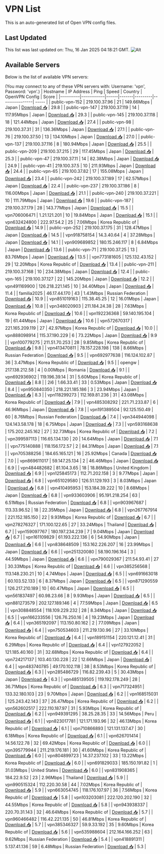 # VPN List

This is an auto-generated list of Open VPN config files.

## Last Updated

This list was last updated on: Thu, 16 Jan 2025 04:18:21 GMT.
![Alt](https://repobeats.axiom.co/api/embed/186b98318ef1479477931607c1ad7d823f12451f.svg "Repobeats analytics image")

## Available Servers

Below is the list of available VPN servers:

(You may connect to any of these VPN servers with: Username: 'vpn', Password: 'vpn'.)
| Hostname | IP Address | Ping | Speed | Country | OpenVPN Config | Score |
|----------|------------|------|-------|---------|----------------| ----- |
| public-vpn-152 | 219.100.37.96 | 21 | 149.66Mbps | Japan | [Download 📥](./configs/server_0_JP.ovpn) | 29.8 |
| public-vpn-147 | 219.100.37.119 | 14 | 117.95Mbps | Japan | [Download 📥](./configs/server_1_JP.ovpn) | 29.3 |
| public-vpn-145 | 219.100.37.118 | 18 | 121.44Mbps | Japan | [Download 📥](./configs/server_2_JP.ovpn) | 27.4 |
| public-vpn-98 | 219.100.37.31 | 31 | 136.36Mbps | Japan | [Download 📥](./configs/server_3_JP.ovpn) | 27.1 |
| public-vpn-76 | 219.100.37.50 | 13 | 134.10Mbps | Japan | [Download 📥](./configs/server_4_JP.ovpn) | 27.0 |
| public-vpn-137 | 219.100.37.116 | 8 | 180.94Mbps | Japan | [Download 📥](./configs/server_5_JP.ovpn) | 25.5 |
| public-vpn-209 | 219.100.37.215 | 29 | 117.45Mbps | Japan | [Download 📥](./configs/server_6_JP.ovpn) | 25.3 |
| public-vpn-47 | 219.100.37.11 | 14 | 82.38Mbps | Japan | [Download 📥](./configs/server_7_JP.ovpn) | 24.9 |
| public-vpn-41 | 219.100.37.5 | 10 | 211.93Mbps | Japan | [Download 📥](./configs/server_8_JP.ovpn) | 24.4 |
| public-vpn-65 | 219.100.37.82 | 17 | 155.08Mbps | Japan | [Download 📥](./configs/server_9_JP.ovpn) | 23.4 |
| public-vpn-242 | 219.100.37.189 | 17 | 62.57Mbps | Japan | [Download 📥](./configs/server_10_JP.ovpn) | 22.4 |
| public-vpn-237 | 219.100.37.186 | 8 | 116.00Mbps | Japan | [Download 📥](./configs/server_11_JP.ovpn) | 21.1 |
| public-vpn-240 | 219.100.37.221 | 10 | 111.79Mbps | Japan | [Download 📥](./configs/server_12_JP.ovpn) | 19.6 |
| public-vpn-187 | 219.100.37.179 | 28 | 143.77Mbps | Japan | [Download 📥](./configs/server_13_JP.ovpn) | 15.5 |
| vpn706006471 | 1.21.121.201 | 10 | 19.84Mbps | Japan | [Download 📥](./configs/server_14_JP.ovpn) | 15.1 |
| vpn632424800 | 222.97.54.2 | 25 | 7.06Mbps | Korea Republic of | [Download 📥](./configs/server_15_KR.ovpn) | 14.9 |
| public-vpn-252 | 219.100.37.175 | 31 | 128.47Mbps | Japan | [Download 📥](./configs/server_16_JP.ovpn) | 14.5 |
| vpn918758154 | 14.3.40.64 | 4 | 37.28Mbps | Japan | [Download 📥](./configs/server_17_JP.ovpn) | 14.1 |
| vpn909689852 | 180.15.246.117 | 8 | 6.84Mbps | Japan | [Download 📥](./configs/server_18_JP.ovpn) | 13.6 |
| public-vpn-71 | 219.100.37.25 | 13 | 83.76Mbps | Japan | [Download 📥](./configs/server_19_JP.ovpn) | 13.5 |
| vpn773181605 | 125.132.43.152 | 29 | 12.20Mbps | Korea Republic of | [Download 📥](./configs/server_20_KR.ovpn) | 13.4 |
| public-vpn-211 | 219.100.37.168 | 10 | 234.38Mbps | Japan | [Download 📥](./configs/server_21_JP.ovpn) | 12.4 |
| public-vpn-165 | 219.100.37.127 | 22 | 145.20Mbps | Japan | [Download 📥](./configs/server_22_JP.ovpn) | 12.2 |
| vpn491169900 | 126.218.221.145 | 10 | 34.40Mbps | Japan | [Download 📥](./configs/server_23_JP.ovpn) | 11.4 |
| familia2025 | 46.17.44.170 | 43 | 1.43Mbps | Russian Federation | [Download 📥](./configs/server_24_RU.ovpn) | 10.9 |
| vpn851019163 | 115.38.45.25 | 12 | 16.01Mbps | Japan | [Download 📥](./configs/server_25_JP.ovpn) | 10.8 |
| vpn348020903 | 211.184.24.38 | 28 | 7.63Mbps | Korea Republic of | [Download 📥](./configs/server_26_KR.ovpn) | 10.6 |
| vpn192236368 | 59.140.195.104 | 19 | 61.44Mbps | Japan | [Download 📥](./configs/server_27_JP.ovpn) | 10.6 |
| vpn572670317 | 221.165.209.119 | 27 | 42.97Mbps | Korea Republic of | [Download 📥](./configs/server_28_KR.ovpn) | 10.0 |
| vpn888098914 | 115.37.190.229 | 6 | 73.22Mbps | Japan | [Download 📥](./configs/server_29_JP.ovpn) | 9.9 |
| vpn100779275 | 211.51.70.253 | 28 | 9.85Mbps | Korea Republic of | [Download 📥](./configs/server_30_KR.ovpn) | 9.8 |
| vpn413470811 | 78.157.228.198 | 138 | 8.66Mbps | Russian Federation | [Download 📥](./configs/server_31_RU.ovpn) | 9.5 |
| vpn692977638 | 116.124.102.87 | 36 | 3.47Mbps | Korea Republic of | [Download 📥](./configs/server_32_KR.ovpn) | 9.5 |
| opengw | 217.138.212.58 | 4 | 0.00Mbps | Romania | [Download 📥](./configs/server_33_RO.ovpn) | 9.1 |
| vpn692936902 | 119.196.39.14 | 31 | 5.60Mbps | Korea Republic of | [Download 📥](./configs/server_34_KR.ovpn) | 8.8 |
| 2i6 | 1.66.33.41 | 33 | 0.53Mbps | Japan | [Download 📥](./configs/server_35_JP.ovpn) | 8.4 |
| vpn950840350 | 218.221.185.186 | 3 | 23.94Mbps | Japan | [Download 📥](./configs/server_36_JP.ovpn) | 8.3 |
| vpn118299273 | 112.169.81.236 | 31 | 43.08Mbps | Korea Republic of | [Download 📥](./configs/server_37_KR.ovpn) | 7.9 |
| vpn485308292 | 221.71.233.87 | 6 | 46.96Mbps | Japan | [Download 📥](./configs/server_38_JP.ovpn) | 7.8 |
| vpn191389504 | 92.125.150.49 | 60 | 8.76Mbps | Russian Federation | [Download 📥](./configs/server_39_RU.ovpn) | 7.4 |
| vpn344944098 | 124.143.58.178 | 18 | 6.75Mbps | Japan | [Download 📥](./configs/server_40_JP.ovpn) | 7.3 |
| vpn593168638 | 175.202.245.162 | 27 | 32.73Mbps | Korea Republic of | [Download 📥](./configs/server_41_KR.ovpn) | 7.2 |
| vpn399597113 | 116.65.134.130 | 20 | 14.64Mbps | Japan | [Download 📥](./configs/server_42_JP.ovpn) | 7.1 |
| vpn775140888 | 118.156.172.57 | 2 | 84.31Mbps | Japan | [Download 📥](./configs/server_43_JP.ovpn) | 7.1 |
| vpn705388256 | 184.65.165.121 | 16 | 25.92Mbps | Canada | [Download 📥](./configs/server_44_CA.ovpn) | 7.0 |
| vpn869611017 | 59.147.25.134 | 2 | 46.46Mbps | Japan | [Download 📥](./configs/server_45_JP.ovpn) | 6.9 |
| vpn484482682 | 81.104.3.65 | 18 | 18.86Mbps | United Kingdom | [Download 📥](./configs/server_46_GB.ovpn) | 6.9 |
| vpn125845173 | 112.71.202.158 | 3 | 9.77Mbps | Japan | [Download 📥](./configs/server_47_JP.ovpn) | 6.8 |
| vpn651029580 | 126.51.129.193 | 3 | 8.03Mbps | Japan | [Download 📥](./configs/server_48_JP.ovpn) | 6.8 |
| vpn410495953 | 153.184.39.222 | 10 | 8.68Mbps | Japan | [Download 📥](./configs/server_49_JP.ovpn) | 6.8 |
| vpn933603906 | 95.191.218.254 | 63 | 6.51Mbps | Russian Federation | [Download 📥](./configs/server_50_RU.ovpn) | 6.8 |
| vpn903967687 | 113.33.96.52 | 18 | 22.35Mbps | Japan | [Download 📥](./configs/server_51_JP.ovpn) | 6.8 |
| vpn267767914 | 221.152.185.150 | 22 | 9.93Mbps | Korea Republic of | [Download 📥](./configs/server_52_KR.ovpn) | 6.7 |
| vpn278276327 | 171.100.122.65 | 27 | 33.24Mbps | Thailand | [Download 📥](./configs/server_53_TH.ovpn) | 6.7 |
| vpn159097767 | 180.197.234.239 | 7 | 9.04Mbps | Japan | [Download 📥](./configs/server_54_JP.ovpn) | 6.7 |
| vpn161109829 | 61.193.222.136 | 6 | 54.90Mbps | Japan | [Download 📥](./configs/server_55_JP.ovpn) | 6.6 |
| vpn838648509 | 153.162.226.207 | 16 | 23.99Mbps | Japan | [Download 📥](./configs/server_56_JP.ovpn) | 6.6 |
| vpn251320080 | 58.190.196.164 | 3 | 44.59Mbps | Japan | [Download 📥](./configs/server_57_JP.ovpn) | 6.6 |
| vpn790029367 | 211.54.93.41 | 27 | 30.33Mbps | Korea Republic of | [Download 📥](./configs/server_58_KR.ovpn) | 6.6 |
| vpn385256568 | 113.148.230.21 | 10 | 4.74Mbps | Japan | [Download 📥](./configs/server_59_JP.ovpn) | 6.5 |
| vpn691663018 | 60.103.52.133 | 6 | 8.37Mbps | Japan | [Download 📥](./configs/server_60_JP.ovpn) | 6.5 |
| vpn871290559 | 126.217.210.189 | 10 | 60.47Mbps | Japan | [Download 📥](./configs/server_61_JP.ovpn) | 6.5 |
| vpn561837497 | 60.98.23.66 | 8 | 9.93Mbps | Japan | [Download 📥](./configs/server_62_JP.ovpn) | 6.5 |
| vpn881273579 | 202.127.189.146 | 4 | 77.59Mbps | Japan | [Download 📥](./configs/server_63_JP.ovpn) | 6.5 |
| vpn308848554 | 118.109.229.232 | 28 | 8.34Mbps | Japan | [Download 📥](./configs/server_64_JP.ovpn) | 6.5 |
| vpn166233556 | 126.76.250.16 | 4 | 19.23Mbps | Japan | [Download 📥](./configs/server_65_JP.ovpn) | 6.4 |
| vpn365192097 | 113.150.80.162 | 2 | 77.09Mbps | Japan | [Download 📥](./configs/server_66_JP.ovpn) | 6.4 |
| vpn750534603 | 211.219.130.96 | 27 | 33.10Mbps | Korea Republic of | [Download 📥](./configs/server_67_KR.ovpn) | 6.4 |
| vpn189151154 | 220.121.12.41 | 31 | 6.29Mbps | Korea Republic of | [Download 📥](./configs/server_68_KR.ovpn) | 6.4 |
| vpn127922052 | 121.185.40.160 | 31 | 32.68Mbps | Korea Republic of | [Download 📥](./configs/server_69_KR.ovpn) | 6.4 |
| vpn724217137 | 103.40.130.228 | 22 | 12.66Mbps | Japan | [Download 📥](./configs/server_70_JP.ovpn) | 6.4 |
| vpn483740785 | 49.170.102.118 | 38 | 8.53Mbps | Korea Republic of | [Download 📥](./configs/server_71_KR.ovpn) | 6.3 |
| vpn285486729 | 116.82.239.43 | 5 | 30.43Mbps | Japan | [Download 📥](./configs/server_72_JP.ovpn) | 6.3 |
| vpn485139505 | 119.192.178.249 | 28 | 36.71Mbps | Korea Republic of | [Download 📥](./configs/server_73_KR.ovpn) | 6.3 |
| vpn717324951 | 133.32.180.103 | 23 | 9.70Mbps | Japan | [Download 📥](./configs/server_74_JP.ovpn) | 6.2 |
| vpn168515031 | 125.243.42.143 | 37 | 26.47Mbps | Korea Republic of | [Download 📥](./configs/server_75_KR.ovpn) | 6.2 |
| vpn562602517 | 222.110.187.97 | 31 | 5.93Mbps | Korea Republic of | [Download 📥](./configs/server_76_KR.ovpn) | 6.2 |
| vpn949391295 | 38.25.28.35 | 33 | 14.56Mbps | Peru | [Download 📥](./configs/server_77_PE.ovpn) | 6.1 |
| vpn823017781 | 121.171.193.96 | 32 | 46.13Mbps | Korea Republic of | [Download 📥](./configs/server_78_KR.ovpn) | 6.1 |
| vpn710866893 | 121.131.137.47 | 30 | 6.18Mbps | Korea Republic of | [Download 📥](./configs/server_79_KR.ovpn) | 6.1 |
| vpn626701414 | 14.56.122.78 | 32 | 69.42Mbps | Korea Republic of | [Download 📥](./configs/server_80_KR.ovpn) | 6.0 |
| vpn395779944 | 211.219.176.181 | 30 | 41.60Mbps | Korea Republic of | [Download 📥](./configs/server_81_KR.ovpn) | 6.0 |
| vpn804899723 | 14.37.237.102 | 33 | 13.22Mbps | Korea Republic of | [Download 📥](./configs/server_82_KR.ovpn) | 6.0 |
| vpn691829033 | 185.150.191.82 | 1 | 31.03Mbps | United States | [Download 📥](./configs/server_83_US.ovpn) | 6.0 |
| vpn831908365 | 184.22.9.52 | 23 | 2.96Mbps | Thailand | [Download 📥](./configs/server_84_TH.ovpn) | 5.9 |
| vpn990515324 | 112.220.30.58 | 44 | 7.02Mbps | Korea Republic of | [Download 📥](./configs/server_85_KR.ovpn) | 5.9 |
| vpn663054745 | 118.176.107.97 | 36 | 7.56Mbps | Korea Republic of | [Download 📥](./configs/server_86_KR.ovpn) | 5.8 |
| vpn103203081 | 222.120.202.190 | 32 | 44.55Mbps | Korea Republic of | [Download 📥](./configs/server_87_KR.ovpn) | 5.8 |
| vpn943938337 | 220.70.31.143 | 32 | 46.64Mbps | Korea Republic of | [Download 📥](./configs/server_88_KR.ovpn) | 5.7 |
| vpn960466482 | 116.42.221.135 | 50 | 46.81Mbps | Korea Republic of | [Download 📥](./configs/server_89_KR.ovpn) | 5.7 |
| vpn385346327 | 59.9.33.192 | 35 | 9.60Mbps | Korea Republic of | [Download 📥](./configs/server_90_KR.ovpn) | 5.6 |
| vpn535988604 | 212.164.166.252 | 63 | 9.62Mbps | Russian Federation | [Download 📥](./configs/server_91_RU.ovpn) | 5.4 |
| vpn418891311 | 5.137.41.136 | 59 | 6.48Mbps | Russian Federation | [Download 📥](./configs/server_92_RU.ovpn) | 5.3 |
